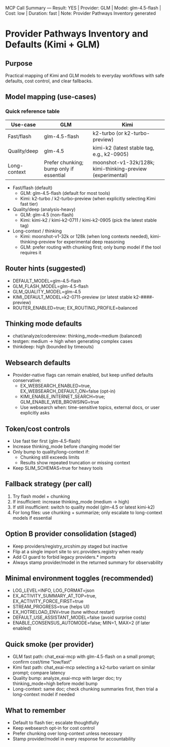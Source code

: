 MCP Call Summary — Result: YES | Provider: GLM | Model: glm-4.5-flash | Cost: low | Duration: fast | Note: Provider Pathways Inventory generated

# Provider Pathways Inventory and Defaults (Kimi + GLM)

## Purpose
Practical mapping of Kimi and GLM models to everyday workflows with safe defaults, cost control, and clear fallbacks.

## Model mapping (use-cases)

### Quick reference table
| Use-case | GLM | Kimi |
|---|---|---|
| Fast/flash | glm-4.5-flash | k2-turbo (or k2-turbo-preview) |
| Quality/deep | glm-4.5 | kimi-k2 (latest stable tag, e.g., k2-0905) |
| Long-context | Prefer chunking; bump only if essential | moonshot-v1-32k/128k; kimi-thinking-preview (experimental) |

- Fast/flash (default)
  - GLM: glm-4.5-flash (default for most tools)
  - Kimi: k2-turbo / k2-turbo-preview (when explicitly selecting Kimi fast tier)
- Quality/deep (analysis-heavy)
  - GLM: glm-4.5 (non-flash)
  - Kimi: kimi-k2 / kimi-k2-0711 / kimi-k2-0905 (pick the latest stable tag)
- Long-context / thinking
  - Kimi: moonshot-v1-32k or 128k (when long contexts needed), kimi-thinking-preview for experimental deep reasoning
  - GLM: prefer routing with chunking first; only bump model if the tool requires it

## Router hints (suggested)
- DEFAULT_MODEL=glm-4.5-flash
- GLM_FLASH_MODEL=glm-4.5-flash
- GLM_QUALITY_MODEL=glm-4.5
- KIMI_DEFAULT_MODEL=k2-0711-preview (or latest stable k2-####-preview)
- ROUTER_ENABLED=true; EX_ROUTING_PROFILE=balanced

## Thinking mode defaults
- chat/analyze/codereview: thinking_mode=medium (balanced)
- testgen: medium → high when generating complex cases
- thinkdeep: high (bounded by timeouts)

## Websearch defaults
- Provider-native flags can remain enabled, but keep unified defaults conservative:
  - EX_WEBSEARCH_ENABLED=true, EX_WEBSEARCH_DEFAULT_ON=false (opt-in)
  - KIMI_ENABLE_INTERNET_SEARCH=true; GLM_ENABLE_WEB_BROWSING=true
  - Use websearch when: time-sensitive topics, external docs, or user explicitly asks

## Token/cost controls
- Use fast tier first (glm-4.5-flash)
- Increase thinking_mode before changing model tier
- Only bump to quality/long-context if:
  - Chunking still exceeds limits
  - Results show repeated truncation or missing context
- Keep SLIM_SCHEMAS=true for heavy tools

## Fallback strategy (per call)
1) Try flash model + chunking
2) If insufficient: increase thinking_mode (medium → high)
3) If still insufficient: switch to quality model (glm-4.5 or latest kimi-k2)
4) For long files: use chunking + summarize; only escalate to long-context models if essential

## Option B provider consolidation (staged)
- Keep providers/registry_srcshim.py staged but inactive
- Flip at a single import site to src.providers.registry when ready
- Add CI guard to forbid legacy providers.* imports
- Always stamp provider/model in the returned summary for observability

## Minimal environment toggles (recommended)
- LOG_LEVEL=INFO, LOG_FORMAT=json
- EX_ACTIVITY_SUMMARY_AT_TOP=true, EX_ACTIVITY_FORCE_FIRST=true
- STREAM_PROGRESS=true (helps UI)
- EX_HOTRELOAD_ENV=true (tune without restart)
- DEFAULT_USE_ASSISTANT_MODEL=false (avoid surprise costs)
- ENABLE_CONSENSUS_AUTOMODE=false; MIN=1, MAX=2 (if later enabled)

## Quick smoke (per provider)
- GLM fast path: chat_exai-mcp with glm-4.5-flash on a small prompt; confirm cost/time "low/fast"
- Kimi fast path: chat_exai-mcp selecting a k2-turbo variant on similar prompt; compare latency
- Quality bump: analyze_exai-mcp with larger doc; try thinking_mode=high before model bump
- Long-context: same doc; check chunking summaries first, then trial a long-context model if needed

## What to remember
- Default to flash tier; escalate thoughtfully
- Keep websearch opt-in for cost control
- Prefer chunking over long-context unless necessary
- Stamp provider/model in every response for accountability

